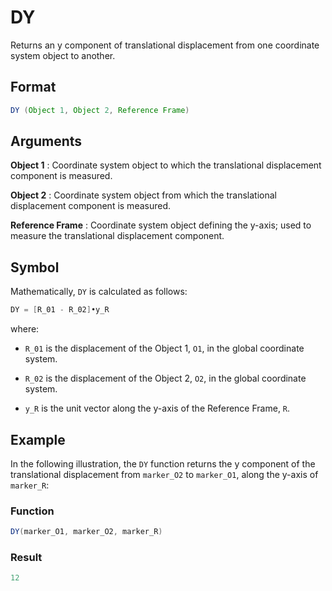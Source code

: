 # DY

Returns an y component of translational displacement from one coordinate system object to another.

## Format
```java
DY (Object 1, Object 2, Reference Frame)

```
## Arguments

 



**Object 1**
: Coordinate system object to which the translational displacement component is measured.


**Object 2** 
: Coordinate system object from which the translational displacement component is measured.


**Reference Frame** 
: Coordinate system object defining the y-axis; used to measure the translational displacement
component.



## Symbol
Mathematically, `DY` is calculated as follows:
```java
DY = [R_01 - R_02]•y_R
```
where:

* `R_01` is the displacement of the Object 1, `O1`, in the global
  coordinate system.

* `R_02` is the displacement of the Object 2, `O2`, in the global
  coordinate system.

* `y_R` is the unit vector along the y-axis of the Reference Frame, `R`.

## Example

In the following illustration, the `DY` function returns the y component of the translational displacement from `marker_O2` to `marker_O1`, along the y-axis of `marker_R`:

 

### Function  
```java
DY(marker_O1, marker_O2, marker_R)
```

### Result  
```java
12
```

